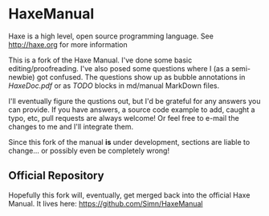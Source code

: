HaxeManual
==========

Haxe is a high level, open source programming language.  See <http://haxe.org> for more information

This is a fork of the Haxe Manual. I've done some basic editing/proofreading.  I've also posed some questions where I (as a semi-newbie) got confused.  The questions show up as bubble annotations in *HaxeDoc.pdf* or as *TODO* blocks in md/manual MarkDown files.  

I'll eventually figure the qustions out, but I'd be grateful for any answers you can provide.  If you have answers, a source code example to add, caught a typo, etc, pull requests are always welcome!  Or feel free to e-mail the changes to me and I'll integrate them.  

Since this fork of the manual **is** under development, sections are liable to change... or possibly even be completely wrong!  

Official Repository
-------------------

Hopefully this fork will, eventually, get merged back into the official Haxe Manual.  It lives here:
<https://github.com/Simn/HaxeManual>

